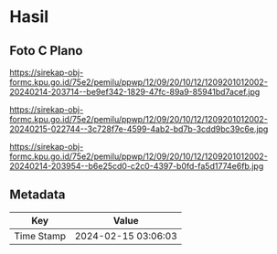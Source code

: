 # Hasil

## Foto C Plano

https://sirekap-obj-formc.kpu.go.id/75e2/pemilu/ppwp/12/09/20/10/12/1209201012002-20240214-203714--be9ef342-1829-47fc-89a9-85941bd7acef.jpg

https://sirekap-obj-formc.kpu.go.id/75e2/pemilu/ppwp/12/09/20/10/12/1209201012002-20240215-022744--3c728f7e-4599-4ab2-bd7b-3cdd9bc39c6e.jpg

https://sirekap-obj-formc.kpu.go.id/75e2/pemilu/ppwp/12/09/20/10/12/1209201012002-20240214-203954--b6e25cd0-c2c0-4397-b0fd-fa5d1774e6fb.jpg


## Metadata

| Key        | Value               |
| ---------- | ------------------- |
| Time Stamp | 2024-02-15 03:06:03 |




